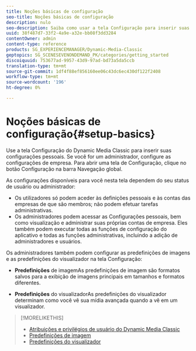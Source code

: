 ```yaml
---
title: Noções básicas de configuração
seo-title: Noções básicas de configuração
description: nulo
seo-description: Saiba como usar a tela Configuração para inserir suas configurações pessoais. Se você for um administrador, configure as configurações de empresa.
uuid: 38f487d7-33f2-4a9e-a32e-bb08f3dd3284
contentOwner: admin
content-type: reference
products: SG_EXPERIENCEMANAGER/Dynamic-Media-Classic
geptopics: SG_SCENESEVENONDEMAND_PK/categories/getting_started
discoiquuid: 753677ad-9957-43d9-97ad-bd73a5da5ccb
translation-type: tm+mt
source-git-commit: 1df4f88ef856160ee06c43dc6ec430df122f2408
workflow-type: tm+mt
source-wordcount: '196'
ht-degree: 0%

---
```



# Noções básicas de configuração{#setup-basics}

Use a tela Configuração do Dynamic Media Classic para inserir suas configurações pessoais. Se você for um administrador, configure as configurações de empresa. Para abrir uma tela de Configuração, clique no botão Configuração na barra Navegação global.

As configurações disponíveis para você nesta tela dependem do seu status de usuário ou administrador:

* Os utilizadores só podem aceder às definições pessoais e às contas das empresas de que são membros; não podem efetuar tarefas administrativas.
* Os administradores podem acessar as Configurações pessoais, bem como visualização e administrar suas próprias contas de empresa. Eles também podem executar todas as funções de configuração do aplicativo e todas as funções administrativas, incluindo a adição de administradores e usuários.

Os administradores também podem configurar as predefinições de imagens e as predefinições do visualizador na tela Configuração:

* **Predefinições**
de imagemAs predefinições de imagem são formatos salvos para a exibição de imagens principais em tamanhos e formatos diferentes.

* **Predefinições**
do visualizadorAs predefinições do visualizador determinam como você vê sua mídia avançada quando a vê em um visualizador.

>[!MORELIKETHIS]
>
>* [Atribuições e privilégios de usuário do Dynamic Media Classic](administration-setup.md#user_administration)
>* [Predefinições de imagem](application-setup.md#image_presets)
>* [Predefinições do visualizador](application-setup.md#viewer_presets)

